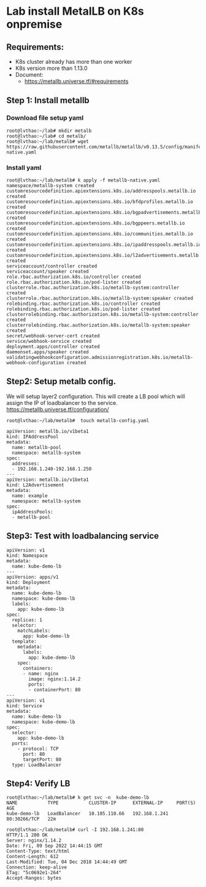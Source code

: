 # Lab install MetalLB on K8s onpremise
## Requirements:
- K8s cluster already has more than one worker
- K8s version more than 1.13.0
- Document:
  - https://metallb.universe.tf/#requirements

## Step 1: Install metallb 
### Download file setup yaml 
```
root@lvthao:~/lab# mkdir metalb
root@lvthao:~/lab# cd metalb/
root@lvthao:~/lab/metalb# wget https://raw.githubusercontent.com/metallb/metallb/v0.13.5/config/manifests/metallb-native.yaml
```
### Install yaml 
```
root@lvthao:~/lab/metalb# k apply -f metallb-native.yaml
namespace/metallb-system created
customresourcedefinition.apiextensions.k8s.io/addresspools.metallb.io created
customresourcedefinition.apiextensions.k8s.io/bfdprofiles.metallb.io created
customresourcedefinition.apiextensions.k8s.io/bgpadvertisements.metallb.io created
customresourcedefinition.apiextensions.k8s.io/bgppeers.metallb.io created
customresourcedefinition.apiextensions.k8s.io/communities.metallb.io created
customresourcedefinition.apiextensions.k8s.io/ipaddresspools.metallb.io created
customresourcedefinition.apiextensions.k8s.io/l2advertisements.metallb.io created
serviceaccount/controller created
serviceaccount/speaker created
role.rbac.authorization.k8s.io/controller created
role.rbac.authorization.k8s.io/pod-lister created
clusterrole.rbac.authorization.k8s.io/metallb-system:controller created
clusterrole.rbac.authorization.k8s.io/metallb-system:speaker created
rolebinding.rbac.authorization.k8s.io/controller created
rolebinding.rbac.authorization.k8s.io/pod-lister created
clusterrolebinding.rbac.authorization.k8s.io/metallb-system:controller created
clusterrolebinding.rbac.authorization.k8s.io/metallb-system:speaker created
secret/webhook-server-cert created
service/webhook-service created
deployment.apps/controller created
daemonset.apps/speaker created
validatingwebhookconfiguration.admissionregistration.k8s.io/metallb-webhook-configuration created
```

## Step2:  Setup metalb config. 

We will setup layer2 configuration. This will create a LB pool which will assign the IP of loadbalancer to the service.  https://metallb.universe.tf/configuration/

```
root@lvthao:~/lab/metalb#  touch metallb-config.yaml

apiVersion: metallb.io/v1beta1
kind: IPAddressPool
metadata:
  name: metallb-pool
  namespace: metallb-system
spec:
  addresses:
  - 192.168.1.240-192.168.1.250
---
apiVersion: metallb.io/v1beta1
kind: L2Advertisement
metadata:
  name: example
  namespace: metallb-system
spec:
  ipAddressPools:
  - metallb-pool
```

## Step3: Test with loadbalancing service
```
apiVersion: v1
kind: Namespace
metadata:
  name: kube-demo-lb
---
apiVersion: apps/v1
kind: Deployment
metadata:
  name: kube-demo-lb
  namespace: kube-demo-lb
  labels:
    app: kube-demo-lb
spec:
  replicas: 1
  selector:
    matchLabels:
      app: kube-demo-lb
  template:
    metadata:
      labels:
        app: kube-demo-lb
    spec:
      containers:
      - name: nginx
        image: nginx:1.14.2
        ports:
        - containerPort: 80
---
apiVersion: v1
kind: Service
metadata:
  name: kube-demo-lb
  namespace: kube-demo-lb
spec:
  selector:
    app: kube-demo-lb
  ports:
    - protocol: TCP
      port: 80
      targetPort: 80
  type: LoadBalancer
```

## Step4: Verify LB
```
root@lvthao:~/lab/metalb# k get svc -n  kube-demo-lb
NAME           TYPE           CLUSTER-IP      EXTERNAL-IP     PORT(S)        AGE
kube-demo-lb   LoadBalancer   10.105.110.66   192.168.1.241   80:30266/TCP   22m

root@lvthao:~/lab/metalb# curl -I 192.168.1.241:80
HTTP/1.1 200 OK
Server: nginx/1.14.2
Date: Fri, 09 Sep 2022 14:44:15 GMT
Content-Type: text/html
Content-Length: 612
Last-Modified: Tue, 04 Dec 2018 14:44:49 GMT
Connection: keep-alive
ETag: "5c0692e1-264"
Accept-Ranges: bytes
```

